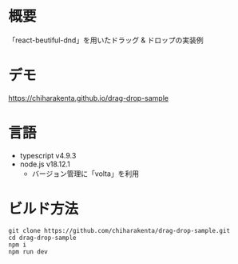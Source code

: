 # 概要

「react-beutiful-dnd」を用いたドラッグ & ドロップの実装例

# デモ

https://chiharakenta.github.io/drag-drop-sample

# 言語

- typescript v4.9.3
- node.js v18.12.1
  - バージョン管理に「volta」を利用

# ビルド方法

```shell
git clone https://github.com/chiharakenta/drag-drop-sample.git
cd drag-drop-sample
npm i
npm run dev
```

